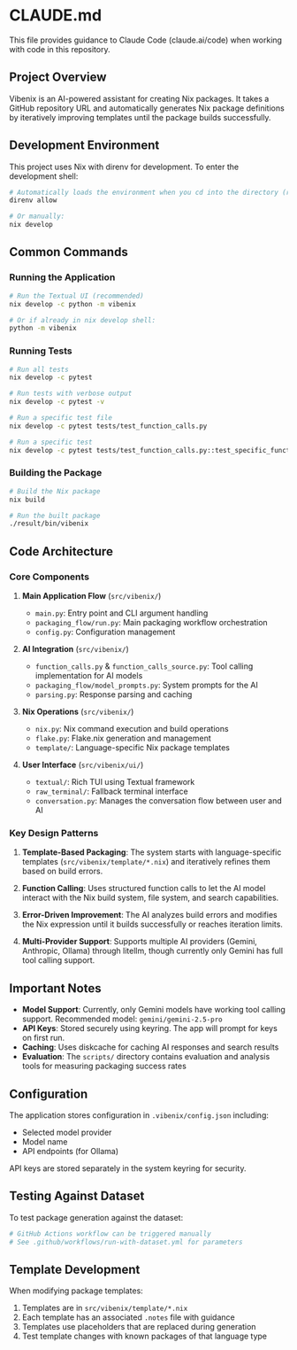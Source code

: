 # CLAUDE.md

This file provides guidance to Claude Code (claude.ai/code) when working with code in this repository.

## Project Overview

Vibenix is an AI-powered assistant for creating Nix packages. It takes a GitHub repository URL and automatically generates Nix package definitions by iteratively improving templates until the package builds successfully.

## Development Environment

This project uses Nix with direnv for development. To enter the development shell:
```bash
# Automatically loads the environment when you cd into the directory (requires direnv)
direnv allow

# Or manually:
nix develop
```

## Common Commands

### Running the Application
```bash
# Run the Textual UI (recommended)
nix develop -c python -m vibenix

# Or if already in nix develop shell:
python -m vibenix
```

### Running Tests
```bash
# Run all tests
nix develop -c pytest

# Run tests with verbose output
nix develop -c pytest -v

# Run a specific test file
nix develop -c pytest tests/test_function_calls.py

# Run a specific test
nix develop -c pytest tests/test_function_calls.py::test_specific_function
```

### Building the Package
```bash
# Build the Nix package
nix build

# Run the built package
./result/bin/vibenix
```

## Code Architecture

### Core Components

1. **Main Application Flow** (`src/vibenix/`)
   - `main.py`: Entry point and CLI argument handling
   - `packaging_flow/run.py`: Main packaging workflow orchestration
   - `config.py`: Configuration management

2. **AI Integration** (`src/vibenix/`)
   - `function_calls.py` & `function_calls_source.py`: Tool calling implementation for AI models
   - `packaging_flow/model_prompts.py`: System prompts for the AI
   - `parsing.py`: Response parsing and caching

3. **Nix Operations** (`src/vibenix/`)
   - `nix.py`: Nix command execution and build operations
   - `flake.py`: Flake.nix generation and management
   - `template/`: Language-specific Nix package templates

4. **User Interface** (`src/vibenix/ui/`)
   - `textual/`: Rich TUI using Textual framework
   - `raw_terminal/`: Fallback terminal interface
   - `conversation.py`: Manages the conversation flow between user and AI

### Key Design Patterns

1. **Template-Based Packaging**: The system starts with language-specific templates (`src/vibenix/template/*.nix`) and iteratively refines them based on build errors.

2. **Function Calling**: Uses structured function calls to let the AI model interact with the Nix build system, file system, and search capabilities.

3. **Error-Driven Improvement**: The AI analyzes build errors and modifies the Nix expression until it builds successfully or reaches iteration limits.

4. **Multi-Provider Support**: Supports multiple AI providers (Gemini, Anthropic, Ollama) through litellm, though currently only Gemini has full tool calling support.

## Important Notes

- **Model Support**: Currently, only Gemini models have working tool calling support. Recommended model: `gemini/gemini-2.5-pro`
- **API Keys**: Stored securely using keyring. The app will prompt for keys on first run.
- **Caching**: Uses diskcache for caching AI responses and search results
- **Evaluation**: The `scripts/` directory contains evaluation and analysis tools for measuring packaging success rates

## Configuration

The application stores configuration in `.vibenix/config.json` including:
- Selected model provider
- Model name
- API endpoints (for Ollama)

API keys are stored separately in the system keyring for security.

## Testing Against Dataset

To test package generation against the dataset:
```bash
# GitHub Actions workflow can be triggered manually
# See .github/workflows/run-with-dataset.yml for parameters
```

## Template Development

When modifying package templates:
1. Templates are in `src/vibenix/template/*.nix`
2. Each template has an associated `.notes` file with guidance
3. Templates use placeholders that are replaced during generation
4. Test template changes with known packages of that language type